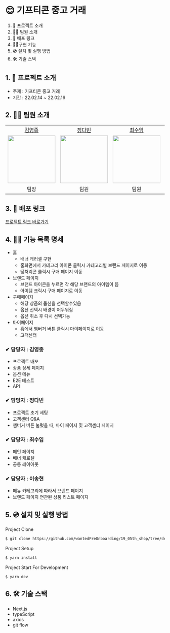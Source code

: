 # 😊 기프티콘 중고 거래

1. 💁 프로젝트 소개
2. 👋🏻 팀원 소개
3. 🔗 배포 링크
4. 👩‍💻구현 기능
5. 💿 설치 및 실행 방법
6. 🛠️ 기술 스택

## 1. 💁 프로젝트 소개

- 주제 : 기프티콘 중고 거래
- 기간 : 22.02.14 ~ 22.02.16

## 2. 👋🏻 팀원 소개

<table>

  <tr align="center">
    <td><a href='https://github.com/yeongjong310'>김영종</a></td>
    <td><a href="https://github.com/b41-41">정다빈</a></td>
    <td><a href="https://github.com/leechoiswim1">최수임</a></td>
    <td><a href="https://github.com/vi2920va">이송현</a></td>
  </tr>

  <tr align="center">
    <td><img src="https://avatars.githubusercontent.com/u/39623897?v=4" width="150px"/></td>
    <td><img src="https://avatars.githubusercontent.com/u/90027202?v=4"  width="150px"/></td>
    <td><img src="https://avatars.githubusercontent.com/u/85476908?v=4" width="150px"/></td>
    <td><img src="https://avatars.githubusercontent.com/u/76679130?v=4" width="150px"/></td>

  </tr>

  <tr align="center">
  <td>팀장</td>
  <td>팀원</td>
  <td>팀원</td>
  <td>팀원</td>
  </tr>

</table>

## 3. 🔗 배포 링크

[프로젝트 링크 바로가기](https://19-05th-shop.vercel.app/)

## 4. 👩‍💻 기능 목록 명세

- 홈
  - 배너 캐러셀 구현
  - 홈화면에서 카테고리 아이콘 클릭시 카테고리별 브랜드 페이지로 이동
  - 땡처리콘 클릭시 구매 페이지 이동
- 브랜드 페이지
  - 브랜드 아이콘을 누르면 각 해당 브랜드의 아이템이 뜸
  - 아이템 크릭시 구매 페이지로 이동
- 구매페이지
  - 해당 상품의 옵션을 선택할수있음
  - 옵션 선택시 배경이 어두워짐
  - 옵션 취소 후 다시 선택가능
- 마이페이지
  - 홈에서 햄버거 버튼 클릭시 마이페이지로 이동
  - 고객센터

### ✔ 담당자 : 김영종

- 프로젝트 배포
- 상품 상세 페이지
- 옵션 메뉴
- E2E 테스트
- API

### ✔ 담당자 : 정다빈

- 프로젝트 초기 세팅
- 고객센터 Q&A
- 햄버거 버튼 눌렀을 때, 마이 페이지 및 고객센터 페이지

### ✔ 담당자 : 최수임

- 메인 페이지
- 배너 캐로셀
- 공통 레이아웃

### ✔ 담당자 : 이송현

- 메뉴 카테고리에 따라서 브랜드 페이지
- 브랜드 페이지 연관된 상품 리스트 페이지

## 5. 💿 설치 및 실행 방법

Project Clone

```bash
$ git clone https://github.com/wantedPreOnboarding/19_05th_shop/tree/develop
```

Project Setup

```bash
$ yarn install
```

Project Start For Development

```bash
$ yarn dev
```

## 6. 🛠️ 기술 스택

- Next.js
- typeScript
- axios
- git flow
